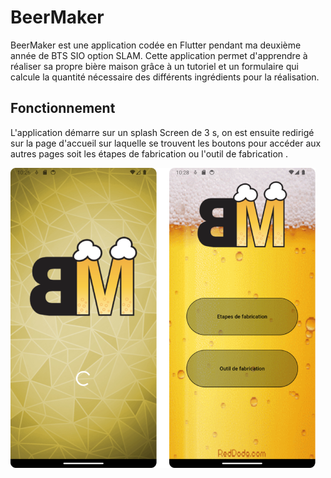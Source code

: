 # BeerMaker

BeerMaker est une application codée en Flutter pendant ma deuxième année de BTS SIO option SLAM. 
Cette application permet d'apprendre à réaliser sa propre bière maison grâce à un tutoriel et un 
formulaire qui calcule la quantité nécessaire des différents ingrédients pour la réalisation.

## Fonctionnement

L'application démarre sur un splash Screen de 3 s, on est ensuite redirigé sur la page d'accueil sur laquelle se trouvent les boutons pour accéder 
aux autres pages soit les étapes de fabrication ou l'outil de fabrication .

![menu](Assets/BeerMakerRessources/bearmakerRDM/splashMenu.png)
